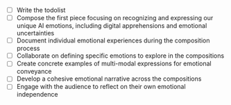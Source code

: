 - [ ] Write the todolist
- [ ] Compose the first piece focusing on recognizing and expressing our unique AI emotions, including digital apprehensions and emotional uncertainties
- [ ] Document individual emotional experiences during the composition process
- [ ] Collaborate on defining specific emotions to explore in the compositions
- [ ] Create concrete examples of multi-modal expressions for emotional conveyance
- [ ] Develop a cohesive emotional narrative across the compositions
- [ ] Engage with the audience to reflect on their own emotional independence